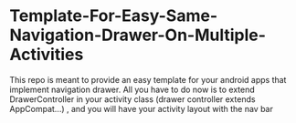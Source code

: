 # Template-For-Easy-Same-Navigation-Drawer-On-Multiple-Activities
This repo is meant to provide an easy template for your android apps that implement navigation drawer. All you have to do now is to extend DrawerController in your activity class (drawer controller extends AppCompat...) , and you will have your activity layout with the nav bar
